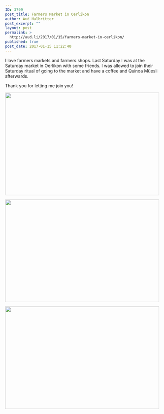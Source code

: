 ```yaml
---
ID: 3799
post_title: Farmers Market in Oerlikon
author: Aud Halbritter
post_excerpt: ""
layout: post
permalink: >
  http://aud.li/2017/01/15/farmers-market-in-oerlikon/
published: true
post_date: 2017-01-15 11:22:40
---
```

I love farmers markets and farmers shops. Last Saturday I was at the Saturday market in Oerlikon with some friends. I was allowed to join their Saturday ritual of going to the market and have a coffee and Quinoa Müesli afterwards.

Thank you for letting me join you!

<a href="http://aud.li/wp-content/uploads/2017/01/MG_6227.jpg"><img class="alignnone size-medium wp-image-3800" src="http://aud.li/wp-content/uploads/2017/01/MG_6227-500x333.jpg" alt="" width="500" height="333" /></a>

<a href="http://aud.li/wp-content/uploads/2017/01/MG_6231.jpg"><img class="alignnone size-medium wp-image-3801" src="http://aud.li/wp-content/uploads/2017/01/MG_6231-500x333.jpg" alt="" width="500" height="333" /></a>

<a href="http://aud.li/wp-content/uploads/2017/01/MG_6232.jpg"><img class="alignnone size-medium wp-image-3802" src="http://aud.li/wp-content/uploads/2017/01/MG_6232-500x333.jpg" alt="" width="500" height="333" /></a>